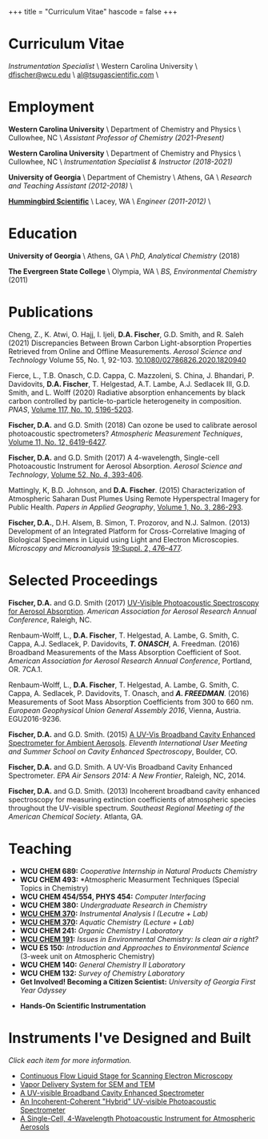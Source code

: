 +++
title = "Curriculum Vitae"
hascode = false
+++

# Curriculum Vitae

*Instrumentation Specialist* \\
Western Carolina University  \\
[dfischer@wcu.edu](mailto:dfischer@wcu.edu)  \\
[al@tsugascientific.com](mailto:al@tsugascientific.com) \\


# Employment

**Western Carolina University**  \\
Department of Chemistry and Physics  \\
Cullowhee, NC  \\
*Assistant Professor of Chemistry (2021-Present)*  

**Western Carolina University**  \\
Department of Chemistry and Physics  \\
Cullowhee, NC  \\
*Instrumentation Specialist & Instructor (2018-2021)*  

**University of Georgia**  \\
Department of Chemistry  \\
Athens, GA  \\
*Research and Teaching Assistant (2012-2018)*  \\

**[Hummingbird Scientific](http://www.hummingbirdscientific.com)**  \\
Lacey, WA  \\
*Engineer (2011-2012)*    \\

# Education

**University of Georgia**  \\
Athens, GA  \\
*PhD, Analytical Chemistry*  (2018)  

**The Evergreen State College**  \\
Olympia, WA  \\
*BS, Environmental Chemistry* (2011)  

# Publications

Cheng, Z., K. Atwi, O. Hajj, I. Ijeli, **D.A. Fischer**, G.D. Smith, and R. Saleh (2021) Discrepancies Between Brown Carbon Light-absorption Properties Retrieved from Online and Offline Measurements. *Aerosol Science and Technology* Volume 55, No. 1, 92-103. [10.1080/02786826.2020.1820940](https://doi.org/10.1080/02786826.2020.1820940)

<!-- , manuscript ID AST-MS-2020-086.R1 -->

Fierce, L., T.B. Onasch, C.D. Cappa, C. Mazzoleni, S. China, J. Bhandari, P. Davidovits, **D.A. Fischer**, T. Helgestad, A.T. Lambe, A.J. Sedlacek III, G.D. Smith, and L. Wolff (2020) Radiative absorption enhancements by black carbon controlled by particle-to-particle heterogeneity in composition. *PNAS*, [Volume 117, No. 10, 5196-5203](https://doi.org/10.1073/pnas.1919723117).

<!-- **Fischer, D.A.**, Z. Cheng, R. Saleh, and G.D. Smith.  Comparison of 7-wavelength Aethalometer to a 4-wavelength Photoacoustic Spectrometer. *ACS Earth and Space Chemistry* (*in preparation*) -->

**Fischer, D.A.** and G.D. Smith (2018) Can ozone be used to calibrate aerosol photoacoustic spectrometers? *Atmospheric Measurement Techniques*, [Volume 11, No. 12, 6419-6427](https://doi.org/10.5194/amt-11-6419-2018).

**Fischer, D.A.** and G.D. Smith (2017) A 4-wavelength, Single-cell Photoacoustic Instrument for Aerosol Absorption.  *Aerosol Science and Technology*, [Volume 52, No. 4, 393-406](https://www.tandfonline.com/doi/abs/10.1080/02786826.2017.1413231).

Mattingly, K, B.D. Johnson, and **D.A. Fischer**. (2015) Characterization of Atmospheric Saharan Dust Plumes Using Remote Hyperspectral Imagery for Public Health. *Papers in Applied Geography*, [Volume 1, No. 3, 286-293](http://www.tandfonline.com/doi/abs/10.1080/23754931.2015.1014705).

**Fischer, D.A.**, D.H. Alsem, B. Simon, T. Prozorov, and N.J. Salmon. (2013) Development of an Integrated Platform for Cross-Correlative Imaging of Biological Specimens in Liquid using Light and Electron Microscopies. *Microscopy and Microanalysis* [19:Suppl. 2, 476–477](http://journals.cambridge.org/action/displayAbstract?fromPage=online&aid=9031943&fulltextType=AB&fileId=S1431927613004376).
<!--
**Fischer, D.A.** (2011) Development of a GC-MS/EAD Method for the Study of Allomone Olfaction in Insects. American Chemical Society Puget Sound Undergraduate Research Symposium, Seattle, WA. -->

# Selected Proceedings

**Fischer, D.A.** and G.D. Smith (2017) [UV-Visible Photoacoustic Spectroscopy for Aerosol Absorption](/assets/pdf/poster_pas_aaar_2017_al-fischer.pdf). *American Association for Aerosol Research Annual Conference*, Raleigh, NC.

Renbaum-Wolff, L., **D.A. Fischer**, T. Helgestad, A. Lambe, G. Smith, C. Cappa, A.J. Sedlacek, P. Davidovits, ***T. ONASCH***, A. Freedman. (2016) Broadband Measurements of the Mass Absorption Coefficient of Soot.  *American Association for Aerosol Research Annual Conference*, Portland, OR. 7CA.1.

Renbaum-Wolff, L., **D.A. Fischer**, T. Helgestad, A. Lambe, G. Smith, C. Cappa, A. Sedlacek, P. Davidovits, T. Onasch, and ***A. FREEDMAN***. (2016) Measurements of Soot Mass Absorption Coefficients from 300 to 660 nm.  *European Geophysical Union General Assembly 2016*, Vienna, Austria.  EGU2016-9236.
<!--
***L. RENBAUM-WOLFF***, A. Lambe, T. Onasch, A. Freedman, L. Williams, T. Helgestad, C. Cappa, **D.A. Fischer**, G. Smith, S. China, C. Mazzoleni, A.J. Sedlacek, E. Browne, G. Isaacman-VanWertz, J. Kroll, J. Brogan, Y. Parmar, A. Lee, N. Sharma, J. Bhandari, J. Jayne, D. Worsnop, P. Davidovits. (2015) New Optical Experiments "Shed Light" on Role of Particle Morphology and Chemical Composition in the Absorption Enhancement of Coated Soot Particles.  *American Association for Aerosol Research Annual Conference*,  Minneapolis, MN. 12CC.3. -->

**Fischer, D.A.** and G.D. Smith. (2015) [A UV-Vis Broadband Cavity Enhanced Spectrometer for Ambient Aerosols](/assets/pdf/poster_bbces_ces_2015_al-fischer.pdf). *Eleventh International User Meeting and Summer School on Cavity Enhanced Spectroscopy*, Boulder, CO.

**Fischer, D.A.** and G.D. Smith. A UV-Vis Broadband Cavity Enhanced Spectrometer. *EPA Air Sensors 2014: A New Frontier*, Raleigh, NC, 2014.

**Fischer, D.A.** and G.D. Smith. (2013) Incoherent broadband cavity enhanced spectroscopy for measuring extinction coefficients of atmospheric species throughout the UV-visible spectrum.  *Southeast Regional Meeting of the American Chemical Society*.  Atlanta, GA.

# Teaching

- **WCU CHEM 689:** *Cooperative Internship in Natural Products Chemistry*
- **WCU CHEM 493:** *Atmospheric Measurment Techniques (Special Topics in Chemistry)
- **WCU CHEM 454/554, PHYS 454:**  *Computer Interfacing*
- **WCU CHEM 380:**  *Undergraduate Research in Chemistry*
- **[WCU CHEM 370](https://chem370.github.io):**  *Instrumental Analysis I (Lecutre + Lab)*
- **[WCU CHEM 370](https://chem330.github.io):**  *Aquatic Chemistry (Lecture + Lab)*
- **WCU CHEM 241:**  *Organic Chemistry I Laboratory*  
- **[WCU CHEM 191](https://alphonse.github.io/archive/chem191):**  *Issues in Environmental Chemistry: Is clean air a right?*
- **WCU ES 150:**  *Introduction and Approaches to Environmental Science* (3-week unit on Atmospheric Chemistry)
- **WCU CHEM 140:**  *General Chemistry II Laboratory*
- **WCU CHEM 132:**  *Survey of Chemistry Laboratory*
- **Get Involved! Becoming a Citizen Scientist:**   *University of Georgia First Year Odyssey*  
<!-- Fall 2014, Fall 2015 -->

- **Hands-On Scientific Instrumentation**

# Instruments I've Designed and Built

*Click each item for more information.*

* [Continuous Flow Liquid Stage for Scanning Electron Microscopy](http://hummingbirdscientific.com/products/sem-liquid/)
* [Vapor Delivery System for SEM and TEM](http://hummingbirdscientific.com/products/liquid/liquid-system-vapor-delivery-system/)
* [A UV-visible Broadband Cavity Enhanced Spectrometer](https://drive.google.com/open?id=0BzNwM1Y1QBSbWG5MMlZGaURVam8)
* [An Incoherent-Coherent "Hybrid" UV-visible Photoacoustic Spectrometer](http://smithlab.uga.edu/Research/PAS/)
* [A Single-Cell, 4-Wavelength Photoacoustic Instrument for Atmospheric Aerosols](https://drive.google.com/open?id=0BzNwM1Y1QBSbc1I2SFRsNzdkRWM)

<!-- ## On the Web

[**Lichens of the Evergreen State College**](http://blogs.evergreen.edu/lichens/)
A website dedicated to lichen study at The Evergreen State College. (Original creator and main contributor)

[**Lichen Guide**](https://play.google.com/store/apps/details?id=com.lichen.guide)
An Android app lichen guide to Northwest lichens. (Contributed glossary and corresponding images.)

[**Visualizing Evergreen's Forest Campus: Barking Dog Creek**](http://blogs.evergreen.edu/virtualforest/barking-dog-creek/)
A visualization of a creek on the campus of The Evergreen State College using traditional mapping techniques and ground-based LiDAR. -->

<!-- ## Languages & Software

I am fluent in the following languages and software packages:

- *Data Analysis:* R, Julia, MATLAB, Excel
- *Instrument Control:*  LabVIEW, Arduino/C
- *CAD:* Solidworks, Autocad
- *GIS:* Q-GIS
- *Word Processing:* Markdown + Pandoc, LaTeX, Microsoft Word -->

<!-- {:center: style="text-align: center"}
<img src="/images/languages/scale.jpg" class = "langauge">
<img src="/images/languages/r.jpg" class = "language">
<img src="/images/languages/latex.jpg" class = "language">
<img src="/images/languages/arduino.jpg" class = "language">
<img src="/images/languages/matlab.jpg" class = "language">
<img src="/images/languages/labview.jpg" class = "language">
<img src="/images/languages/solidworks.jpg" class = "language">
<img src="/images/languages/autocad.jpg" class = "language">
<img src="/images/languages/python.jpg" class = "language">
<img src="/images/languages/qgis.jpg" class = "language">
{:center} -->




<!-- ## Service & Community

**Northeast Georgia Orchid Society**
Athens, GA
*Member*

**Georgia Botanical Society**
*Member*

**North American Bryological Society**
*Member*

**Carolina Mountain Land Conservancy**
Hendersonville, NC
*Promotional Materials, Invasive Species Removal* -->

<!--
## Awards & Funding
* University of Georgia PhD Scholars of Excellence Research Fellowship
* University of Georgia Philbrook Scholarship
* Evergreen Foundation Activity Grant
* National Science Foundation S-STEM Scholarship
* Community Foundation of Henderson County Hilary G. Neighbors Scholarship
* Evergreen Scholastic Achievement Scholarship
* Environmental Conservation Organization (ECO) Scholarship -->
